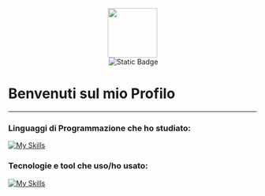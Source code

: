 <div id="header" align="center">
  <img src="spacehack.ico" width="100"/>
  <br />
  <img src="https://komarev.com/ghpvc/?username=Kobra3390&style=flat-square&color=blue" alt=""/>
  <img alt="Static Badge" src="[https://img.shields.io/badge/:badgeContent?style=plastic&logo=nmp](https://img.shields.io/badge/-ReactJs-61DAFB?logo=react&logoColor=white&style=plastic)">

</div>



<h1>
  Benvenuti sul mio Profilo
</h1>


---


### Linguaggi di Programmazione che ho studiato:
[![My Skills](https://skillicons.dev/icons?i=js,html,css,c,arduino,bash,latex,lua,py,ruby,php,powershell)](https://skillicons.dev)

### Tecnologie e tool che uso/ho usato:
[![My Skills](https://skillicons.dev/icons?i=emacs,vscode,replit,raspberrypi,md,linux,github,git)](https://skillicons.dev)
